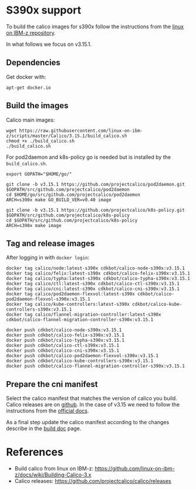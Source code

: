 # S390x support

To build the calico images for s390x follow the instructions from the
[linux on IBM-z repository](https://github.com/linux-on-ibm-z/docs/wiki/Building-Calico-3.x).

In what follows we focus on v3.15.1.

## Dependencies

Get docker with:
```
apt-get docker.io
```

## Build the images

Calico main images:
```
wget https://raw.githubusercontent.com/linux-on-ibm-z/scripts/master/Calico/3.15.1/build_calico.sh
chmod +x ./build_calico.sh
./build_calico.sh
```

For pod2daemon and k8s-policy go is needed but is installed by the `build_calico.sh`.
```
export GOPATH="$HOME/go/"

git clone -b v3.15.1 https://github.com/projectcalico/pod2daemon.git $GOPATH/src/github.com/projectcalico/pod2daemon
cd $HOME/go/src/github.com/projectcalico/pod2daemon
ARCH=s390x make GO_BUILD_VER=v0.40 image

git clone -b v3.15.1 https://github.com/projectcalico/k8s-policy.git $GOPATH/src/github.com/projectcalico/k8s-policy
cd $GOPATH/src/github.com/projectcalico/k8s-policy
ARCH=s390x make image
```

## Tag and release images

After logging in with `docker login`:

```
docker tag calico/node:latest-s390x cdkbot/calico-node-s390x:v3.15.1
docker tag calico/felix:latest-s390x cdkbot/calico-felix-s390x:v3.15.1
docker tag calico/typha:latest-s390x cdkbot/calico-typha-s390x:v3.15.1
docker tag calico/ctl:latest-s390x cdkbot/calico-ctl-s390x:v3.15.1
docker tag calico/cni:latest-s390x cdkbot/calico-cni-s390x:v3.15.1
docker tag calico/pod2daemon-flexvol:latest-s390x cdkbot/calico-pod2daemon-flexvol-s390x:v3.15.1
docker tag calico/kube-controllers:latest-s390x cdkbot/calico-kube-controllers-s390x:v3.15.1
docker tag calico/flannel-migration-controller:latest-s390x cdkbot/calico-flannel-migration-controller-s390x:v3.15.1

docker push cdkbot/calico-node-s390x:v3.15.1
docker push cdkbot/calico-felix-s390x:v3.15.1
docker push cdkbot/calico-typha-s390x:v3.15.1
docker push cdkbot/calico-ctl-s390x:v3.15.1
docker push cdkbot/calico-cni-s390x:v3.15.1
docker push cdkbot/calico-pod2daemon-flexvol-s390x:v3.15.1
docker push cdkbot/calico-kube-controllers-s390x:v3.15.1
docker push cdkbot/calico-flannel-migration-controller-s390x:v3.15.1
```

## Prepare the cni manifest

Select the calico manifest that matches the version of calico you build. Calico releases are on
[github](https://github.com/projectcalico/calico/releases).
In the case of v3.15 we need to follow the instructions from the [official docs](https://docs.projectcalico.org/archive/v3.15/getting-started/kubernetes/self-managed-onprem/onpremises#install-calico-with-kubernetes-api-datastore-50-nodes-or-less).

As a final step update the calico manifest according to the changes describe in the [build doc](https://github.com/ubuntu/microk8s/blob/master/docs/build.md) page.

# References
 * Build calico from linux on IBM-z: https://github.com/linux-on-ibm-z/docs/wiki/Building-Calico-3.x
 * Calico releases: https://github.com/projectcalico/calico/releases
